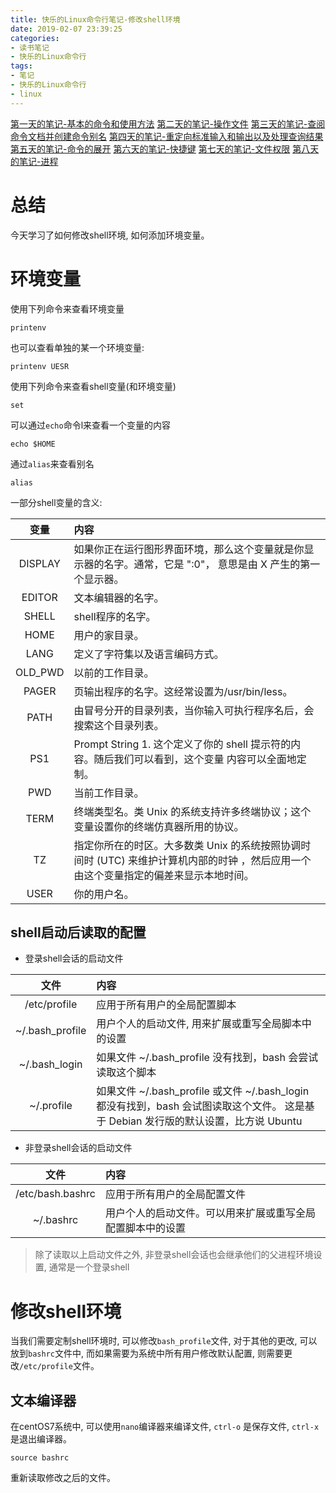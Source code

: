 ```yaml
---
title: 快乐的Linux命令行笔记-修改shell环境
date: 2019-02-07 23:39:25
categories:
- 读书笔记
- 快乐的Linux命令行
tags:
- 笔记
- 快乐的Linux命令行
- linux
---
```


[第一天的笔记-基本的命令和使用方法](/linux/The_Linux_Command_Line/The-Linux-Command-Line-read-note-1Day.html)
[第二天的笔记-操作文件](/linux/The_Linux_Command_Line/The-Linux-Command-Line-read-note-2Day.html)
[第三天的笔记-查阅命令文档并创建命令别名](/linux/The_Linux_Command_Line/The-Linux-Command-Line-read-note-3Day.html)
[第四天的笔记-重定向标准输入和输出以及处理查询结果](/linux/The_Linux_Command_Line/The-Linux-Command-Line-read-note-4Day.html)
[第五天的笔记-命令的展开](/linux/The_Linux_Command_Line/The-Linux-Command-Line-read-note-5Day.html)
[第六天的笔记-快捷键](/linux/The_Linux_Command_Line/The-Linux-Command-Line-read-note-6Day.html)
[第七天的笔记-文件权限](/linux/The_Linux_Command_Line/The-Linux-Command-Line-read-note-7Day.html)
[第八天的笔记-进程](/linux/The_Linux_Command_Line/The-Linux-Command-Line-read-note-8Day.html)

# 总结
今天学习了如何修改shell环境, 如何添加环境变量。
<!--more-->
# 环境变量

使用下列命令来查看环境变量

```shell
printenv
```
也可以查看单独的某一个环境变量:

```shell
printenv UESR
```

使用下列命令来查看shell变量(和环境变量)

```shell
set
```

可以通过`echo`命令l来查看一个变量的内容

```shell
echo $HOME
```

通过`alias`来查看别名

```shell
alias
```

一部分shell变量的含义:

| 变量 | 内容 |
| :--: | :-- |
| DISPLAY | 	如果你正在运行图形界面环境，那么这个变量就是你显示器的名字。通常，它是 ":0"， 意思是由 X 产生的第一个显示器。 |
| EDITOR | 文本编辑器的名字。 |
| SHELL | shell程序的名字。 |
| HOME | 用户的家目录。 |
| LANG | 定义了字符集以及语言编码方式。 |
| OLD_PWD | 以前的工作目录。 |
| PAGER | 页输出程序的名字。这经常设置为/usr/bin/less。 |
| PATH | 由冒号分开的目录列表，当你输入可执行程序名后，会搜索这个目录列表。|
| PS1 | Prompt String 1. 这个定义了你的 shell 提示符的内容。随后我们可以看到，这个变量 内容可以全面地定制。 |
| PWD | 当前工作目录。 |
| TERM | 终端类型名。类 Unix 的系统支持许多终端协议；这个变量设置你的终端仿真器所用的协议。 |
| TZ | 指定你所在的时区。大多数类 Unix 的系统按照协调时间时 (UTC) 来维护计算机内部的时钟 ，然后应用一个由这个变量指定的偏差来显示本地时间。 |
| USER | 你的用户名。 |

## shell启动后读取的配置

* 登录shell会话的启动文件

| 文件 | 内容 |
| :---: | :-- |
| /etc/profile | 应用于所有用户的全局配置脚本 |
| ~/.bash_profile | 用户个人的启动文件, 用来扩展或重写全局脚本中的设置 |
| ~/.bash_login | 如果文件 ~/.bash_profile 没有找到，bash 会尝试读取这个脚本 |
| ~/.profile | 如果文件 ~/.bash_profile 或文件 ~/.bash_login 都没有找到，bash 会试图读取这个文件。 这是基于 Debian 发行版的默认设置，比方说 Ubuntu |

* 非登录shell会话的启动文件

| 文件 | 内容 |
| :--: | :-- |
| /etc/bash.bashrc | 应用于所有用户的全局配置文件 |
| ~/.bashrc | 用户个人的启动文件。可以用来扩展或重写全局配置脚本中的设置 |

> 除了读取以上启动文件之外, 非登录shell会话也会继承他们的父进程环境设置, 通常是一个登录shell

# 修改shell环境

当我们需要定制shell环境时, 可以修改`bash_profile`文件, 对于其他的更改, 可以放到`bashrc`文件中, 而如果需要为系统中所有用户修改默认配置, 则需要更改`/etc/profile`文件。

## 文本编译器

在centOS7系统中, 可以使用`nano`编译器来编译文件, `ctrl-o` 是保存文件, `ctrl-x` 是退出编译器。

```shell
source bashrc
```

重新读取修改之后的文件。
